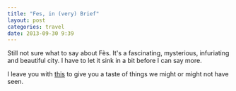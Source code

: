 ```yaml
---
title: "Fes, in (very) Brief"
layout: post
categories: travel
date: 2013-09-30 9:39
---
```


Still not sure what to say about Fès.  It's a fascinating, mysterious, infuriating and beautiful city.  I have to let it sink in a bit before I can say more.  

I leave you with [this]( http://en.m.wikivoyage.org/wiki/Fes) to give you a taste of things we might or might not have seen.
